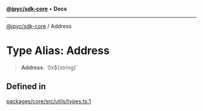 [**@jpyc/sdk-core**](../README.md) • **Docs**

---

[@jpyc/sdk-core](../globals.md) / Address

# Type Alias: Address

> **Address**: \`0x$\{string\}\`

## Defined in

[packages/core/src/utils/types.ts:1](https://github.com/jcam1/sdks/blob/1659b7e6716057ee71757832a574d1003deb70f2/packages/core/src/utils/types.ts#L1)
